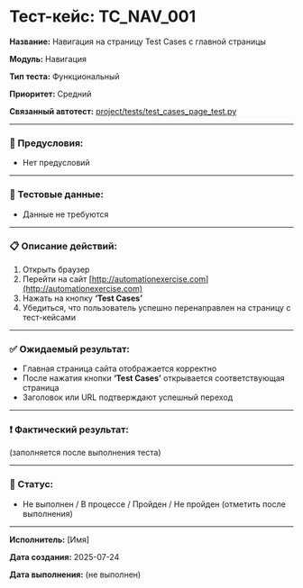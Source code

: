 # Тест-кейс: TC_NAV_001

**Название:** Навигация на страницу Test Cases с главной страницы

**Модуль:** Навигация

**Тип теста:** Функциональный

**Приоритет:** Средний

**Связанный автотест:** [project/tests/test_cases_page_test.py](project/tests/test_cases_page_test.py)

---

### 🔧 Предусловия:
- Нет предусловий  

---

### 🧪 Тестовые данные:
- Данные не требуются

---

### 📋 Описание действий:

1. Открыть браузер  
2. Перейти на сайт [http://automationexercise.com](http://automationexercise.com)  
3. Нажать на кнопку **‘Test Cases’**  
4. Убедиться, что пользователь успешно перенаправлен на страницу с тест-кейсами

---

### ✅ Ожидаемый результат:
- Главная страница сайта отображается корректно  
- После нажатия кнопки **‘Test Cases’** открывается соответствующая страница  
- Заголовок или URL подтверждают успешный переход  

---

### ❗ Фактический результат:
(заполняется после выполнения теста)

---

### 📌 Статус:
- Не выполнен / В процессе / Пройден / Не пройден (отметить после выполнения)

---

**Исполнитель:** [Имя]

**Дата создания:** 2025-07-24

**Дата выполнения:** (не выполнен)
